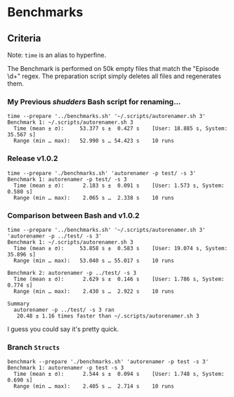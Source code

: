 # Benchmarks
## Criteria

Note: `time` is an alias to hyperfine.

The Benchmark is performed on 50k empty files that match the "Episode \d+" regex. The preparation script simply deletes all files and regenerates them.
### My Previous ***shudders*** Bash script for renaming...
```
time --prepare '../benchmarks.sh' '~/.scripts/autorenamer.sh 3'
Benchmark 1: ~/.scripts/autorenamer.sh 3
  Time (mean ± σ):     53.377 s ±  0.427 s    [User: 18.885 s, System: 35.567 s]
  Range (min … max):   52.990 s … 54.423 s    10 runs
```

### Release v1.0.2


```
time --prepare './benchmarks.sh' 'autorenamer -p test/ -s 3'              
Benchmark 1: autorenamer -p test/ -s 3
  Time (mean ± σ):      2.183 s ±  0.091 s    [User: 1.573 s, System: 0.580 s]
  Range (min … max):    2.065 s …  2.338 s    10 runs
```
### Comparison between Bash and v1.0.2

```
time --prepare '../benchmarks.sh' '~/.scripts/autorenamer.sh 3' 'autorenamer -p ../test/ -s 3'
Benchmark 1: ~/.scripts/autorenamer.sh 3
  Time (mean ± σ):     53.858 s ±  0.583 s    [User: 19.074 s, System: 35.896 s]
  Range (min … max):   53.040 s … 55.017 s    10 runs
 
Benchmark 2: autorenamer -p ../test/ -s 3
  Time (mean ± σ):      2.629 s ±  0.146 s    [User: 1.786 s, System: 0.774 s]
  Range (min … max):    2.430 s …  2.922 s    10 runs
 
Summary
  autorenamer -p ../test/ -s 3 ran
   20.48 ± 1.16 times faster than ~/.scripts/autorenamer.sh 3
```
I guess you could say it's pretty quick.


### Branch `Structs`

```
benchmark --prepare './benchmarks.sh' 'autorenamer -p test -s 3' 
Benchmark 1: autorenamer -p test -s 3
  Time (mean ± σ):      2.544 s ±  0.094 s    [User: 1.748 s, System: 0.690 s]
  Range (min … max):    2.405 s …  2.714 s    10 runs
```

